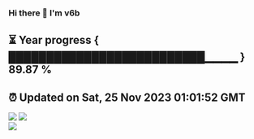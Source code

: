 ### Hi there 👋  I'm v6b  
⏳ Year progress { ██████████████████████████▁▁▁▁ } 89.87 %
---
⏰ Updated on Sat, 25 Nov 2023 01:01:52 GMT
---
![](https://github-readme-stats.vercel.app/api?username=v6b&bg_color=30,e96443,904e95&title_color=fff&text_color=fff&layout=compact)
![](https://github-readme-stats.vercel.app/api/top-langs/?username=v6b&layout=compact&bg_color=30,e96443,904e95&title_color=fff&text_color=fff)  
![](https://gcore.jsdelivr.net/gh/v6b/v6b@main/assets/github-contribution-grid-snake.svg)


